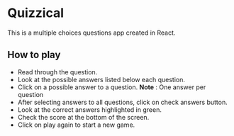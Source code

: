 # Quizzical
This is a multiple choices questions app created in React. 
## How to play
- Read through the question.
- Look at the possible answers listed below each question.
- Click on a possible answer to a question. 
**Note** : One answer per question
- After selecting answers to all questions, click on check answers button.
- Look at the correct answers highlighted in green.
- Check the score at the bottom of the screen.
- Click on play again to start a new game.
